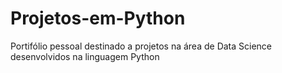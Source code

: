 # Projetos-em-Python
Portifólio pessoal destinado a projetos na área de Data Science desenvolvidos na linguagem Python
